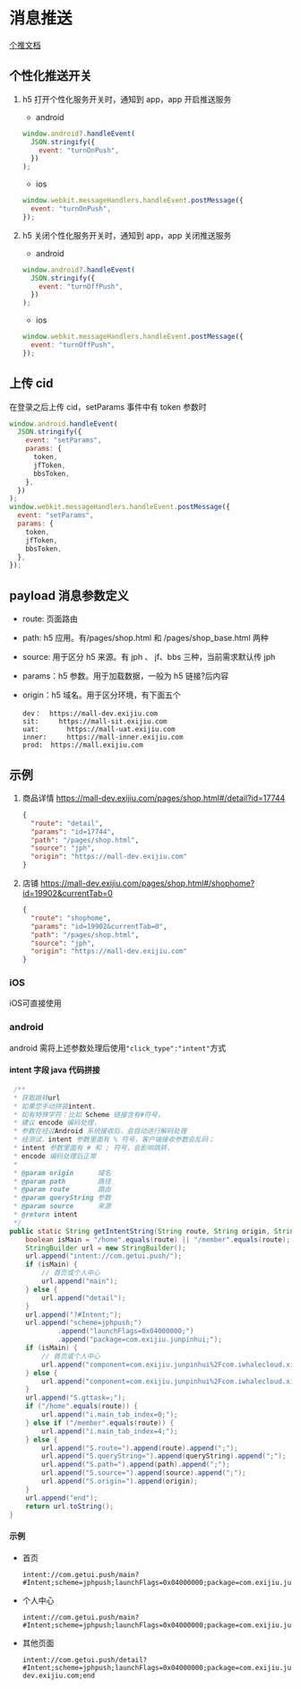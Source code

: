 # 消息推送

[个推文档](https://docs.getui.com/getui/server/rest_v2/common_args/?id=doc-title-6)

## 个性化推送开关

1. h5 打开个性化服务开关时，通知到 app，app 开启推送服务

   - android

   ```javascript
   window.android?.handleEvent(
     JSON.stringify({
       event: "turnOnPush",
     })
   );
   ```

   - ios

   ```javascript
   window.webkit.messageHandlers.handleEvent.postMessage({
     event: "turnOnPush",
   });
   ```

2. h5 关闭个性化服务开关时，通知到 app，app 关闭推送服务

   - android

   ```javascript
   window.android?.handleEvent(
     JSON.stringify({
       event: "turnOffPush",
     })
   );
   ```

   - ios

   ```javascript
   window.webkit.messageHandlers.handleEvent.postMessage({
     event: "turnOffPush",
   });
   ```

## 上传 cid

在登录之后上传 cid，setParams 事件中有 token 参数时

```javascript
window.android.handleEvent(
  JSON.stringify({
    event: "setParams",
    params: {
      token,
      jfToken,
      bbsToken,
    },
  })
);
window.webkit.messageHandlers.handleEvent.postMessage({
  event: "setParams",
  params: {
    token,
    jfToken,
    bbsToken,
  },
});
```

## payload 消息参数定义

- route: 页面路由
- path: h5 应用。有/pages/shop.html 和 /pages/shop_base.html 两种
- source: 用于区分 h5 来源。有 jph 、 jf、bbs 三种，当前需求默认传 jph
- params：h5 参数。用于加载数据，一般为 h5 链接?后内容
- origin：h5 域名。用于区分环境，有下面五个

  ```text
  dev：	https://mall-dev.exijiu.com
  sit:     https://mall-sit.exijiu.com
  uat:   	 https://mall-uat.exijiu.com
  inner:	 https://mall-inner.exijiu.com
  prod:	 https://mall.exijiu.com
  ```

## 示例

1. 商品详情 https://mall-dev.exijiu.com/pages/shop.html#/detail?id=17744

   ```json
   {
     "route": "detail",
     "params": "id=17744",
     "path": "/pages/shop.html",
     "source": "jph",
     "origin": "https://mall-dev.exijiu.com"
   }
   ```

2. 店铺 https://mall-dev.exijiu.com/pages/shop.html#/shophome?id=19902&currentTab=0

   ```json
   {
     "route": "shophome",
     "params": "id=19902&currentTab=0",
     "path": "/pages/shop.html",
     "source": "jph",
     "origin": "https://mall-dev.exijiu.com"
   }
   ```

### iOS
iOS可直接使用

### android
android 需将上述参数处理后使用`"click_type":"intent"`方式

#### intent 字段 java 代码拼接

```java
 /**
 * 获取跳转url
 * 如果您手动拼装intent，
 * 如有特殊字符：比如 Scheme 链接含有#符号，
 * 建议 encode 编码处理，
 * 参数在经过Android 系统接收后，会自动进行解码处理
 * 经测试，intent 参数里面有 % 符号，客户端接收参数会乱码；
 * intent 参数里面有 # 和 ; 符号，会影响跳转，
 * encode 编码处理后正常
 *
 * @param origin      域名
 * @param path        路径
 * @param route       路由
 * @param queryString 参数
 * @param source      来源
 * @return intent
 */
public static String getIntentString(String route, String origin, String path, String queryString, String source) {
    boolean isMain = "/home".equals(route) || "/member".equals(route);
    StringBuilder url = new StringBuilder();
    url.append("intent://com.getui.push/");
    if (isMain) {
        // 首页或个人中心
        url.append("main");
    } else {
        url.append("detail");
    }
    url.append("?#Intent;");
    url.append("scheme=jphpush;")
            .append("launchFlags=0x04000000;")
            .append("package=com.exijiu.junpinhui;");
    if (isMain) {
        // 首页或个人中心
        url.append("component=com.exijiu.junpinhui%2Fcom.iwhalecloud.xijiu.pages.main.MainActivity;");
    } else {
        url.append("component=com.exijiu.junpinhui%2Fcom.iwhalecloud.xijiu.pages.other.PushActivity;");
    }
    url.append("S.gttask=;");
    if ("/home".equals(route)) {
        url.append("i.main_tab_index=0;");
    } else if ("/member".equals(route)) {
        url.append("i.main_tab_index=4;");
    } else {
        url.append("S.route=").append(route).append(";");
        url.append("S.queryString=").append(queryString).append(";");
        url.append("S.path=").append(path).append(";");
        url.append("S.source=").append(source).append(";");
        url.append("S.origin=").append(origin);
    }
    url.append("end");
    return url.toString();
}
```

#### 示例

- 首页

  ```text
  intent://com.getui.push/main?#Intent;scheme=jphpush;launchFlags=0x04000000;package=com.exijiu.junpinhui;component=com.exijiu.junpinhui%2Fcom.iwhalecloud.xijiu.pages.main.MainActivity;S.gttask=;i.main_tab_index=0;end
  ```

- 个人中心

  ```text
  intent://com.getui.push/main?#Intent;scheme=jphpush;launchFlags=0x04000000;package=com.exijiu.junpinhui;component=com.exijiu.junpinhui%2Fcom.iwhalecloud.xijiu.pages.main.MainActivity;S.gttask=;i.main_tab_index=4;end
  ```

- 其他页面

  ```text
  intent://com.getui.push/detail?#Intent;scheme=jphpush;launchFlags=0x04000000;package=com.exijiu.junpinhui;component=com.exijiu.junpinhui%2Fcom.iwhalecloud.xijiu.push.PushActivity;S.gttask=;S.route=%2Fdetail;S.queryString=id%3D17744;S.path=%2Fpages%2Fshop.html;S.source=jph;S.origin=https%3A%2F%2Fmall-dev.exijiu.com;end
  ```
